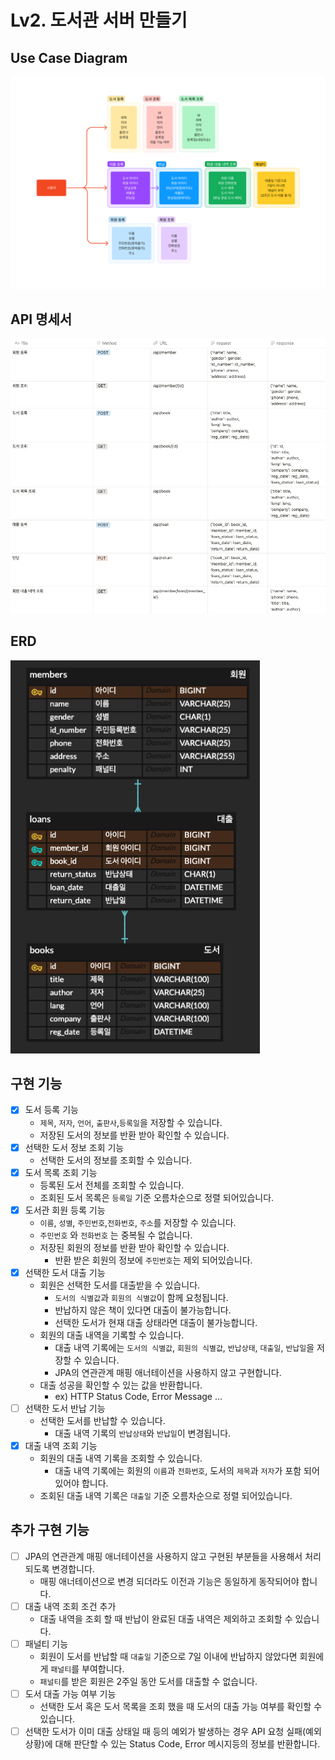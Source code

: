 # Lv2. 도서관 서버 만들기
## Use Case Diagram
![UCD image](./src/main/resources/images/lv2UCD.png)
## API 명세서
![API image](./src/main/resources/images/lv2API.png)
## ERD
![ERD image](./src/main/resources/images/lv2ERD.png)
## 구현 기능
- [x]  도서 등록 기능
    - `제목`, `저자`, `언어`, `출판사`,`등록일`을 저장할 수 있습니다.
    - 저장된 도서의 정보를 반환 받아 확인할 수 있습니다.
- [x]  선택한 도서 정보 조회 기능
    - 선택한 도서의 정보를 조회할 수 있습니다.
- [x]  도서 목록 조회 기능
    - 등록된 도서 전체를 조회할 수 있습니다.
    - 조회된 도서 목록은 `등록일` 기준 오름차순으로 정렬 되어있습니다.
- [x]  도서관 회원 등록 기능
    - `이름`, `성별`, `주민번호`,`전화번호`, `주소`를 저장할 수 있습니다.
    - `주민번호` 와 `전화번호` 는 중복될 수 없습니다.
    - 저장된 회원의 정보를 반환 받아 확인할 수 있습니다.
        - 반환 받은 회원의 정보에 `주민번호`는 제외 되어있습니다.
- [x]  선택한 도서 대출 기능
    - 회원은 선택한 도서를 대출받을 수 있습니다.
        - `도서의 식별값`과 `회원의 식별값`이 함께 요청됩니다.
        - 반납하지 않은 책이 있다면 대출이 불가능합니다.
        - 선택한 도서가 현재 대출 상태라면 대출이 불가능합니다.
    - 회원의 대출 내역을 기록할 수 있습니다.
        - 대출 내역 기록에는 `도서의 식별값`, `회원의 식별값`, `반납상태`, `대출일`, `반납일`을 저장할 수 있습니다.
        - JPA의 연관관계 매핑 애너테이션을 사용하지 않고 구현합니다.
    - 대출 성공을 확인할 수 있는 값을 반환합니다.
        - ex) HTTP Status Code, Error Message …
- [ ]  선택한 도서 반납 기능
    - 선택한 도서를 반납할 수 있습니다.
        - 대출 내역 기록의 `반납상태`와 `반납일`이 변경됩니다.
- [x]  대출 내역 조회 기능
    - 회원의 대출 내역 기록을 조회할 수 있습니다.
        - 대출 내역 기록에는 회원의 `이름`과 `전화번호`, 도서의 `제목`과 `저자`가 포함 되어있어야 합니다.
    - 조회된 대출 내역 기록은 `대출일` 기준 오름차순으로 정렬 되어있습니다.
## 추가 구현 기능
- [ ]  JPA의 연관관계 매핑 애너테이션을 사용하지 않고 구현된 부분들을 사용해서 처리되도록 변경합니다.
    - 매핑 애너테이션으로 변경 되더라도 이전과 기능은 동일하게 동작되어야 합니다.
- [ ]  대출 내역 조회 조건 추가
    - 대출 내역을 조회 할 때 반납이 완료된 대출 내역은 제외하고 조회할 수 있습니다.
- [ ]  패널티 기능
    - 회원이 도서를 반납할 때 `대출일` 기준으로 7일 이내에 반납하지 않았다면 회원에게 `패널티`를 부여합니다.
    - `패널티`를 받은 회원은 2주일 동안 도서를 대출할 수 없습니다.
- [ ]  도서 대출 가능 여부 기능
    - 선택한 도서 혹은 도서 목록을 조회 했을 때 도서의 대출 가능 여부를 확인할 수 있습니다.
- [ ]  선택한 도서가 이미 대출 상태일 때 등의 예외가 발생하는 경우 API 요청 실패(예외상황)에 대해 판단할 수 있는 Status Code, Error 메시지등의 정보를 반환합니다.